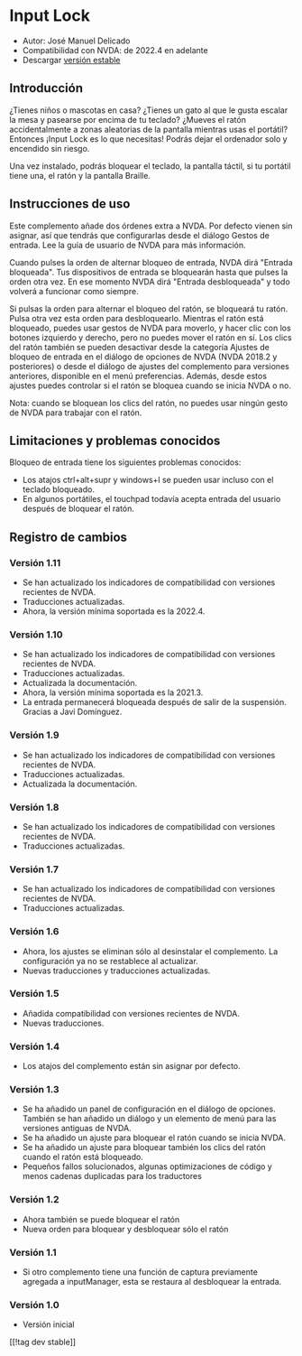 # Input Lock #

* Autor: José Manuel Delicado
* Compatibilidad con NVDA: de 2022.4 en adelante
* Descargar [versión estable][1]

## Introducción

¿Tienes niños o mascotas en casa? ¿Tienes un gato al que le gusta escalar la
mesa y pasearse por encima de tu teclado? ¿Mueves el ratón accidentalmente a
zonas aleatorias de la pantalla mientras usas el portátil? Entonces ¡Input
Lock es lo que necesitas! Podrás dejar el ordenador solo y encendido sin
riesgo.

Una vez instalado, podrás bloquear el teclado, la pantalla táctil, si tu
portátil tiene una, el ratón y la pantalla Braille.

## Instrucciones de uso

Este complemento añade dos órdenes extra a NVDA. Por defecto vienen sin
asignar, así que tendrás que configurarlas desde el diálogo Gestos de
entrada. Lee la guía de usuario de NVDA para más información.

Cuando pulses la orden de alternar bloqueo de entrada, NVDA dirá "Entrada
bloqueada". Tus dispositivos de entrada se bloquearán hasta que pulses la
orden otra vez. En ese momento NVDA dirá "Entrada desbloqueada" y todo
volverá a funcionar como siempre.

Si pulsas la orden para alternar el bloqueo del ratón, se bloqueará tu
ratón. Pulsa otra vez esta orden para desbloquearlo. Mientras el ratón está
bloqueado, puedes usar gestos de NVDA para moverlo, y hacer clic con los
botones izquierdo y derecho, pero no puedes mover el ratón en sí. Los clics
del ratón también se pueden desactivar desde la categoría Ajustes de bloqueo
de entrada en el diálogo de opciones de NVDA (NVDA 2018.2 y posteriores) o
desde el diálogo de ajustes del complemento para versiones anteriores,
disponible en el menú preferencias. Además, desde estos ajustes puedes
controlar si el ratón se bloquea cuando se inicia NVDA o no.

Nota: cuando se bloquean los clics del ratón, no puedes usar ningún gesto de
NVDA para trabajar con el ratón.

## Limitaciones y problemas conocidos

Bloqueo de entrada tiene los siguientes problemas conocidos:

* Los atajos ctrl+alt+supr y windows+l se pueden usar incluso con el teclado
  bloqueado.
* En algunos portátiles, el touchpad todavía acepta entrada del usuario
  después de bloquear el ratón.

## Registro de cambios

### Versión 1.11

* Se han actualizado los indicadores de compatibilidad con versiones
  recientes de NVDA.
* Traducciones actualizadas.
* Ahora, la versión mínima soportada es la 2022.4.

### Versión 1.10

* Se han actualizado los indicadores de compatibilidad con versiones
  recientes de NVDA.
* Traducciones actualizadas.
* Actualizada la documentación.
* Ahora, la versión mínima soportada es la 2021.3.
* La entrada permanecerá bloqueada después de salir de la
  suspensión. Gracias a Javi Domínguez.

### Versión 1.9

* Se han actualizado los indicadores de compatibilidad con versiones
  recientes de NVDA.
* Traducciones actualizadas.
* Actualizada la documentación.

### Versión 1.8

* Se han actualizado los indicadores de compatibilidad con versiones
  recientes de NVDA.
* Traducciones actualizadas.

### Versión 1.7

* Se han actualizado los indicadores de compatibilidad con versiones
  recientes de NVDA.
* Traducciones actualizadas.

### Versión 1.6

* Ahora, los ajustes se eliminan sólo al desinstalar el complemento. La
  configuración ya no se restablece al actualizar.
* Nuevas traducciones y traducciones actualizadas.

### Versión 1.5

* Añadida compatibilidad con versiones recientes de NVDA.
* Nuevas traducciones.

### Versión 1.4

* Los atajos del complemento están sin asignar por defecto.

### Versión 1.3

* Se ha añadido un panel de configuración en el diálogo de opciones. También
  se han añadido un diálogo y un elemento de menú para las versiones
  antiguas de NVDA.
* Se ha añadido un ajuste para bloquear el ratón cuando se inicia NVDA.
* Se ha añadido un ajuste para bloquear también los clics del ratón cuando
  el ratón está bloqueado.
* Pequeños fallos solucionados, algunas optimizaciones de código y menos
  cadenas duplicadas para los traductores

### Versión 1.2

* Ahora también se puede bloquear el ratón
* Nueva orden para bloquear y desbloquear sólo el ratón

### Versión 1.1

* Si otro complemento tiene una función de captura previamente agregada a
  inputManager, esta se restaura al desbloquear la entrada.

### Versión 1.0

* Versión inicial

[[!tag dev stable]]

[1]: https://addons.nvda-project.org/files/get.php?file=inputLock
